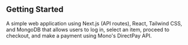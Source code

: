 ## Getting Started

A simple web application using Next.js (API routes), React, Tailwind CSS, and MongoDB that allows users to log in, select an item, proceed to checkout, and make a payment using Mono's DirectPay API. 